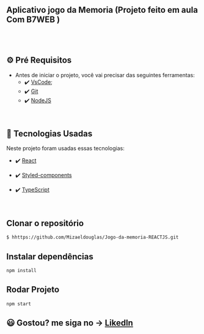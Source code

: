 ## Aplicativo jogo da Memoria (Projeto feito em aula Com B7WEB )

 <br>




<br>



## ⚙ Pré Requisitos

- Antes de iniciar o projeto, você vai precisar das seguintes ferramentas: 
    - ✔️ [VsCode](https://code.visualstudio.com/download);
    - ✔️ [Git](https://git-scm.com/)
    - ✔️ [NodeJS](https://nodejs.org/en/download/)

<br>

## 🚀 Tecnologias Usadas

Neste projeto foram usadas essas tecnologias:

- ✔️ [React](https://pt-br.reactjs.org/)

- ✔️ [Styled-components](https://styled-components.com/docs/basics#installation)

- ✔️ [TypeScript](https://www.typescriptlang.org/)


<br>

## Clonar o repositório
```bash
$ hhttps://github.com/Mizaeldouglas/Jogo-da-memoria-REACTJS.git
```

## Instalar dependências
```bash
npm install
```

## Rodar Projeto
```bash
npm start
```

## 😃 Gostou? me siga no -> [Likedln](https://www.linkedin.com/in/mizaeel-douglas-aa850a216/)